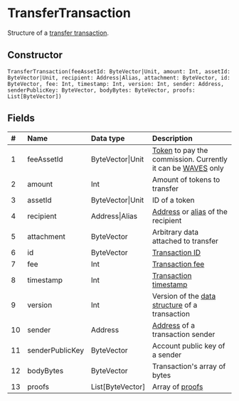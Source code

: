 # TransferTransaction

Structure of a [transfer transaction](/blockchain/transaction-type/transfer-transaction.md).

## Constructor

``` ride
TransferTransaction(feeAssetId: ByteVector|Unit, amount: Int, assetId: ByteVector|Unit, recipient: Address|Alias, attachment: ByteVector, id: ByteVector, fee: Int, timestamp: Int, version: Int, sender: Address, senderPublicKey: ByteVector, bodyBytes: ByteVector, proofs: List[ByteVector])
```

## Fields

| # | Name | Data type | Description |
| :--- | :--- | :--- | :--- |
| 1 | feeAssetId | ByteVector&#124;Unit | [Token](/blockchain/token.md) to pay the commission. Currently it can be [WAVES](/blockchain/token/waves.md) only |
| 2 | amount | Int | Amount of tokens to transfer |
| 3 | assetId | ByteVector&#124;Unit | ID of a token |
| 4 | recipient | Address&#124;Alias | [Address](/blockchain/address.md) or [alias](/blockchain/alias.md) of the recipient |
| 5 | attachment | ByteVector | Arbitrary data attached to transfer |
| 6 | id | ByteVector | [Transaction ID](/blockchain/transaction/transaction-id.md) |
| 7 | fee | Int | [Transaction fee](/blockchain/transaction-fee.md) |
| 8 | timestamp | Int | [Transaction timestamp](/blockchain/transaction/transaction-timestamp.md) |
| 9 | version | Int | Version of the [data structure](/blockchain/binary-format/transaction-binary-format.md) of a transaction |
| 10 | sender | Address | [Address](/blockchain/address.md) of a transaction sender |
| 11 | senderPublicKey | ByteVector | Account public key of a sender |
| 12 | bodyBytes | ByteVector | Transaction's array of bytes |
| 13 | proofs | List[ByteVector] | Array of [proofs](/blockchain/transaction-proof.md) |
